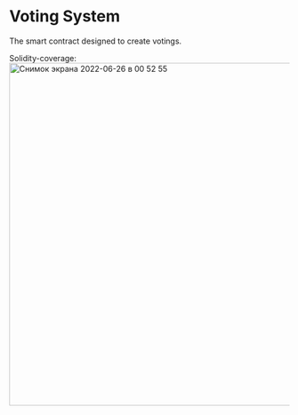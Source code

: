 # Voting System

The smart contract designed to create votings.

Solidity-coverage:
<img width="617" alt="Снимок экрана 2022-06-26 в 00 52 55" src="https://user-images.githubusercontent.com/71443069/175791552-a29b45d9-a13d-4027-9d13-5194abd7b031.png">
